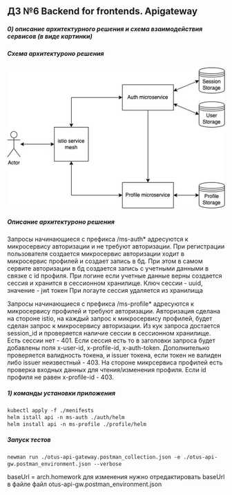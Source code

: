 ## ДЗ №6 Backend for frontends. Apigateway
##### 0) описание архитектурного решения и схема взаимодействия сервисов (в виде картинки)
##### Схема архитектуроно решения 
![api-gateway-diagram.jpg](api-gateway-diagram.jpg)

##### Описание архитектуроно решения 
Запросы начинающиеся с префикса /ms-auth* адресуются к микросервису авторизации и не требуют авторизации. При регистрации пользователя создается микросервис авторизации ходит в микросервис профилей и создает запись в бд. При этом в самом сервите авторизации в бд создается запись с учетными данными в связке с id профиля. При логине если учетные данные верны создается сессия и хранится в сессионном хранилище. Ключ сессии - uuid, значение - jwt токен При логауте сессия удаляется из хранилища

Запросы начинающиеся с префикса /ms-profile* адресуются к микросервису профилей и требуют авторизации. Авторизация сделана на стороне istio, на каждый запрос к микросервису профилей, будет сделан запрос к микросервису авторизации. Из кук запроса достается session_id и проверяется наличие сессии в сессионном хранилище. Есть сессии нет - 401. Если сессия есть то в заголовки запроса будет добавлены поля x-user-id, x-profile-id, x-auth-token. Дополнительно проверяется валидность токена, и issuer токена, если токен не валиден либо issuer неизвестный - 403. На стороне микрсервиса профилей есть проверка входных данных для чтения/изменения профиля. Если id профиля не равен x-profile-id - 403.

##### 1) команды установки приложения
```
kubectl apply -f ./menifests
helm istall api -n ms-auth ./auth/helm
helm install api -n ms-profile ./profile/helm
```

##### Запуск тестов
```
newman run ./otus-api-gateway.postman_collection.json -e ./otus-api-gw.postman_environment.json --verbose
```
baseUrl = arch.homework для изменения нужно отредактировать baseUrl в файле файл otus-api-gw.postman_environment.json




